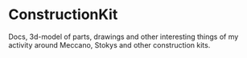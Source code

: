 # ConstructionKit
Docs, 3d-model of parts, drawings and other interesting things of my activity around Meccano, Stokys and other construction kits.
